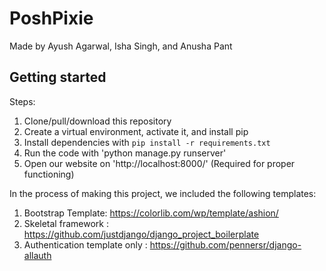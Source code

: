 # PoshPixie

Made by Ayush Agarwal, Isha Singh, and Anusha Pant

## Getting started

Steps:

1. Clone/pull/download this repository
2. Create a virtual environment, activate it, and install pip
3. Install dependencies with `pip install -r requirements.txt`
3. Run the code with 'python manage.py runserver' 
4. Open our website on 'http://localhost:8000/' (Required for proper functioning)  

In the process of making this project, we included the following templates:

1. Bootstrap Template: https://colorlib.com/wp/template/ashion/
2. Skeletal framework : https://github.com/justdjango/django_project_boilerplate 
3. Authentication template only : https://github.com/pennersr/django-allauth
